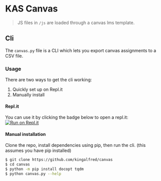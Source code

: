 # KAS Canvas
> JS files in `/js` are loaded through a canvas lms template.

## Cli
The `canvas.py` file is a CLI which lets you export canvas assignments to a CSV file.

### Usage
There are two ways to get the cli working:
  1. Quickly set up on Repl.it
  2. Manually install

#### Repl.it
You can use it by clicking the badge below to open a repl.it: 
[![Run on Repl.it](https://repl.it/badge/github/kingalfred/canvas)](https://repl.it/github/kingalfred/canvas)

#### Manual installation
Clone the repo, install dependencies using pip, then run the cli.
(this assumes you have pip installed)
```bash
$ git clone https://github.com/kingalfred/canvas
$ cd canvas
$ python -m pip install docopt tqdm
$ python canvas.py --help
```